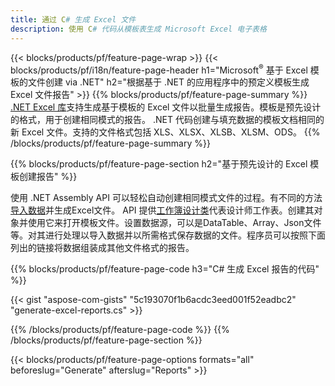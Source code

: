 ```yaml
---
title: 通过 C# 生成 Excel 文件
description: 使用 C# 代码从模板表生成 Microsoft Excel 电子表格
---
```

{{< blocks/products/pf/feature-page-wrap >}}
{{< blocks/products/pf/i18n/feature-page-header h1="Microsoft<sup>&reg;</sup> 基于 Excel 模板的文件创建 via .NET" h2="根据基于 .NET 的应用程序中的预定义模板生成 Excel 文件报告" >}}
{{% blocks/products/pf/feature-page-summary %}}
[.NET Excel 库](/cells/zh/net/)支持生成基于模板的 Excel 文件以批量生成报告。模板是预先设计的格式，用于创建相同模式的报告。 .NET 代码创建与填充数据的模板文档相同的新 Excel 文件。支持的文件格式包括 XLS、XLSX、XLSB、XLSM、ODS。
{{% /blocks/products/pf/feature-page-summary %}}

{{% blocks/products/pf/feature-page-section h2="基于预先设计的 Excel 模板创建报告" %}}

使用 .NET Assembly API 可以轻松自动创建相同模式文件的过程。有不同的方法[导入数据](https://docs.aspose.com/cells/net/import-data-into-worksheet/#importing-data-from-json)并生成Excel文件。 API 提供[工作簿设计类](https://reference.aspose.com/cells/net/aspose.cells/workbookdesigner)代表设计师工作表。创建其对象并使用它来打开模板文件。设置数据源，可以是DataTable、Array、Json文件等。对其进行处理以导入数据并以所需格式保存数据的文件。程序员可以按照下面列出的链接将数据组装成其他文件格式的报告。



{{% blocks/products/pf/feature-page-code h3="C# 生成 Excel 报告的代码" %}}

{{< gist "aspose-com-gists" "5c193070f1b6acdc3eed001f52eadbc2" "generate-excel-reports.cs" >}}

{{% /blocks/products/pf/feature-page-code %}}
{{% /blocks/products/pf/feature-page-section %}}

{{< blocks/products/pf/feature-page-options formats="all" beforeslug="Generate" afterslug="Reports" >}}
